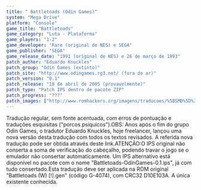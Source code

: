 ```yaml
---
title: " Battletoads (Odin Games)"
system: "Mega Drive"
platform: "Console"
game_title: "Battletoads"
game_category: "Luta - Plataforma"
game_players: "1-2"
game_developer: "Rare (original de NES) e SEGA"
game_publisher: "SEGA"
game_release_date: "1991 (original de NES) e 26 de março de 1993"
patch_author: "Eduardo Knuckles"
patch_group: "Odin Games (extinto)"
patch_site: "http://www.odingames.rg3.net/ (fora do ar)"
patch_version: "0.1"
patch_release: "18 de abril de 2005 (provavelmente)"
patch_type: "Patch IPS dentro de pacote ZIP"
patch_progress: "???"
patch_images: ["http://www.romhackers.org/imagens/traducoes/%5BSMD%5D%20Battletoads%20-%20Odin%20Games%20-%201.png","http://www.romhackers.org/imagens/traducoes/%5BSMD%5D%20Battletoads%20-%20Odin%20Games%20-%202.png","http://www.romhackers.org/imagens/traducoes/%5BSMD%5D%20Battletoads%20-%20Odin%20Games%20-%203.png"]
---
```

Tradução regular, sem fonte acentuada, com erros de pontuação e traduções esquisitas ("porcos psíquicos").OBS: Anos após o fim do grupo Odin Games, o tradutor Eduardo Knuckles, hoje freelancer, lançou uma nova versão desta tradução com todos os textos revisados. A referida nova tradução pode ser obtida através deste link.ATENÇÃO:O IPS original não conserta a soma de verificação do cabeçalho, podendo travar o jogo se o emulador não consertar automaticamente. Um IPS alternativo está disponível no pacote com o nome "Battletoads-OdinGames-0.1.ips", já com tudo consertado.Esta tradução deve ser aplicada na ROM original "Battletoads (W) [!].gen" (código G-4074), com CRC32 D10E103A. A única existente conhecida.